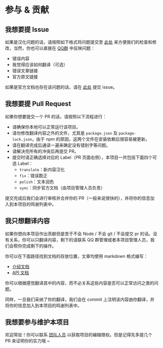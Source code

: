 # 参与 & 贡献

## 我想要提 Issue

如果是汉化问题的话，请按照如下格式将问题提交至 [此处](https://github.com/screeps-cn/docs/issues) 来方便我们的检查和修改，当然，你也可以直接在 [QQ群]((https://shang.qq.com/wpa/qunwpa?idkey=8d9a9245519f3ecc94b23fbdada6d6479d8a3330071e0d44f372bb63a372a083)) 中反映问题：

- 错误内容
- 我觉得应该如何翻译（可选）
- 错误文章链接
- 官方原文链接

如果是官方文档也存在该问题的话，请在 [此处](https://github.com/screeps/docs/issues) 提交 issue。

## 我想要提 Pull Request

如果你想要提交一个 PR 的话，请按照以下流程进行：

- 请确保你本地可以正常运行该项目。
- 请勿修改翻译内容之外的文件，尤其是 `package.json` 及 `package-lock.json`，由于 npm 的原因，这两个文件在安装依赖后很容易被更新。
- 请在翻译完成后通读一遍来确定没有错别字等问题。
- 请解决完所有的冲突后再提交 PR。
- 提交时请正确选择对应的 Label（PR 页面右侧），本项目一共包括下面四个可选 Label：
    - `translate`：新内容汉化
    - `fix`：错误勘正
    - `polish`：文本润色
    - `sync`：同步官方文档（由项目管理人员负责）

提交完成后我们会进行审核并合并你的 PR（一般来说很快的），并将你的信息加入到本项目的鸣谢列表中。

## 我只想翻译内容

如果你想向本项目作出贡献但是苦于不会 Node / 不会 git / 不会提交 pr 的话。没有关系，你可以只翻译内容，剩下的请联系 QQ 群管理或者本项目管理人员，我们会帮你完成剩下的操作。

你可以在下面路径找到文档的存放位置，文章均使用 markdown 格式编写：

- [介绍文档](https://github.com/screeps-cn/docs/tree/master/source)
- [API 文档](https://github.com/screeps-cn/docs/tree/master/api/source)

你可以根据感觉翻译其中的内容，而不必关系这些内容是否可以正常访问之类的问题。

同样，一旦我们采纳了你的翻译，我们会在 commit 上注明该内容由你翻译，并将你的信息加入到本项目的鸣谢列表中。

## 我想要参与维护本项目

欢迎常驻！你可以联系 [团队人员](https://github.com/orgs/screeps-cn/people) 以获取项目的编辑限权。但是记得先多提几个 PR 来证明你的实力哦 ~